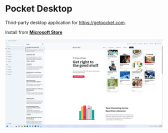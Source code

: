 # Pocket Desktop

Third-party desktop application for https://getpocket.com.

Install from **[Microsoft Store](https://www.microsoft.com/store/apps/9N36D06FRZ4G)**

![Screenshot](./docs/images/Screenshot.png)
